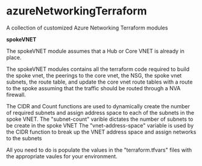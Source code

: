 # azureNetworkingTerraform
A collection of customized Azure Networking Terraform modules

**spokeVNET**

The spokeVNET module assumes that a Hub or Core VNET is already in place.

The spokeVNET modules contains all the terraform code required to build the spoke vnet, the peerings to the core vnet, the NSG, the spoke vnet subnets, the route table, and update the core vnet route tables with a route to the spoke assuming that the traffic should be routed through a NVA firewall.

The CIDR and Count functions are used to dynamically create the number of required subnets and assign address space to each of the subnets in the spoke VNET.
  The "subnet-count" varible dictates the number of subnets to be create in the spoke VNET
  The "vnet-address-space" variable is used by the CIDR function to break up the VNET address space and assign networks to the subnets

  All you need to do is populate the values in the "terraform.tfvars" files with the appropriate vaules for your environment.
  

